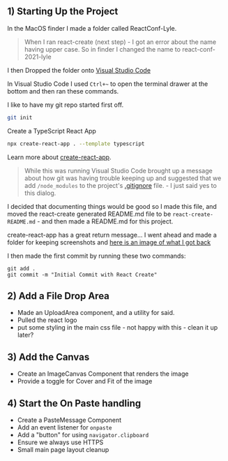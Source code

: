 ## 1) Starting Up the Project

In the MacOS finder I made a folder called ReactConf-Lyle.

> When I ran react-create (next step) - I got an error about the name having upper case. So in finder I changed the name to react-conf-2021-lyle

I then Dropped the folder onto [Visual Studio Code](https://code.visualstudio.com/download)

In Visual Studio Code I used `Ctrl+~` to open the terminal drawer at the bottom and then ran these commands.

I like to have my git repo started first off.

```bash
git init
```

Create a TypeScript React App

```bash
npx create-react-app . --template typescript
```

Learn more about [create-react-app](https://create-react-app.dev/).

> While this was running Visual Studio Code brought up a message about how git was having trouble keeping up and suggested that we add `/node_modules` to the project's [.gitignore](.gitignore) file. - I just said yes to this dialog.

I decided that documenting things would be good so I made this file, and moved the react-create generated README.md file to be `react-create-README.md` - and then made a README.md for this project.

create-react-app has a great return message... I went ahead and made a folder for keeping screenshots and [here is an image of what I got back](./change_log_images/after-create-react-app-vscode-screenshot.png)

I then made the first commit by running these two commands:

```
git add .
git commit -m "Initial Commit with React Create"
```

## 2) Add a File Drop Area

- Made an UploadArea component, and a utility for said.
- Pulled the react logo
- put some styling in the main css file - not happy with this - clean it up later?

## 3) Add the Canvas

- Create an ImageCanvas Component that renders the image
- Provide a toggle for Cover and Fit of the image

## 4) Start the On Paste handling

- Create a PasteMessage Component
- Add an event listener for `onpaste`
- Add a "button" for using `navigator.clipboard`
- Ensure we always use HTTPS
- Small main page layout cleanup
